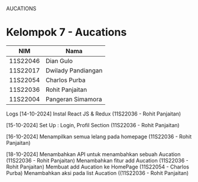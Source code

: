 AUCATIONS 

# Kelompok 7 - Aucations

| NIM      | Nama               |
| -------- | ------------------ |
| 11S22046 | Dian Gulo          |
| 11S22017 | Dwilady Pandiangan |
| 11S22054 | Charlos Purba      |
| 11S22036 | Rohit Panjaitan    |
| 11S22004 | Pangeran Simamora  |

Logs
[14-10-2024]
Instal React JS & Redux (11S22036 - Rohit Panjaitan)

[15-10-2024]
Set Up : Login, Profil Section (11S22036 - Rohit Panjaitan)

[16-10-2024]
Menampilkan semua lelang pada homepage (11S22036 - Rohit Panjaitan)

[18-10-2024]
Menambahkan API untuk menambahkan sebuah Aucation (11S22036 - Rohit Panjaitan)
Menambahkan fitur add Aucation (11S22036 - Rohit Panjaitan)
Membuat add Aucation ke HomePage (11S22054 - Charlos Purba)
Menambahkan aksi pada list Aucation ((11S22036 - Rohit Panjaitan)







